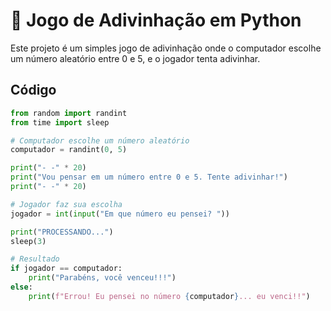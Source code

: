# 🎲 Jogo de Adivinhação em Python

Este projeto é um simples jogo de adivinhação onde o computador escolhe um número aleatório entre 0 e 5, e o jogador tenta adivinhar.

## Código

```python
from random import randint
from time import sleep

# Computador escolhe um número aleatório
computador = randint(0, 5)

print("- -" * 20)
print("Vou pensar em um número entre 0 e 5. Tente adivinhar!")
print("- -" * 20)

# Jogador faz sua escolha
jogador = int(input("Em que número eu pensei? "))

print("PROCESSANDO...")
sleep(3)

# Resultado
if jogador == computador:
    print("Parabéns, você venceu!!!")
else:
    print(f"Errou! Eu pensei no número {computador}... eu venci!!")
